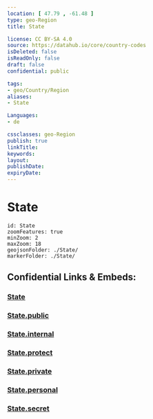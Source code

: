 ```yaml
---
location: [ 47.79 , -61.48 ] 
type: geo-Region
title: State

license: CC BY-SA 4.0
source: https://datahub.io/core/country-codes
isDeleted: false
isReadOnly: false
draft: false
confidential: public

tags:
- geo/Country/Region
aliases:
- State

Languages:
- de

cssclasses: geo-Region
publish: true
linkTitle: 
keywords: 
layout: 
publishDate: 
expiryDate: 
---
```


# State

```leaflet
id: State
zoomFeatures: true 
minZoom: 2 
maxZoom: 18
geojsonFolder: ./State/
markerFolder: ./State/
```


## Confidential Links & Embeds: 

### [State](/_Standards/Earth/Continent/America~North/Canada/State.md) 

### [State.public](/_public/Earth/Continent/America~North/Canada/State.public.md) 

### [State.internal](/_internal/Earth/Continent/America~North/Canada/State.internal.md) 

### [State.protect](/_protect/Earth/Continent/America~North/Canada/State.protect.md) 

### [State.private](/_private/Earth/Continent/America~North/Canada/State.private.md) 

### [State.personal](/_personal/Earth/Continent/America~North/Canada/State.personal.md) 

### [State.secret](/_secret/Earth/Continent/America~North/Canada/State.secret.md)


